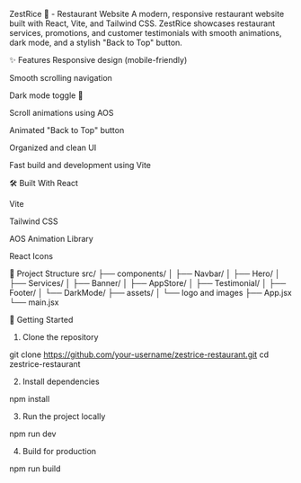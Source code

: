 ZestRice 🍚 - Restaurant Website
A modern, responsive restaurant website built with React, Vite, and Tailwind CSS.
ZestRice showcases restaurant services, promotions, and customer testimonials with smooth animations, dark mode, and a stylish "Back to Top" button.

✨ Features
Responsive design (mobile-friendly)

Smooth scrolling navigation

Dark mode toggle 🌙

Scroll animations using AOS

Animated "Back to Top" button

Organized and clean UI

Fast build and development using Vite

🛠️ Built With
React

Vite

Tailwind CSS

AOS Animation Library

React Icons

📂 Project Structure
src/
 ├── components/
 │    ├── Navbar/
 │    ├── Hero/
 │    ├── Services/
 │    ├── Banner/
 │    ├── AppStore/
 │    ├── Testimonial/
 │    ├── Footer/
 │    └── DarkMode/
 ├── assets/
 │    └── logo and images
 ├── App.jsx
 └── main.jsx

 
🚀 Getting Started
1. Clone the repository
   
git clone https://github.com/your-username/zestrice-restaurant.git
cd zestrice-restaurant

2. Install dependencies

npm install

3. Run the project locally

npm run dev

4. Build for production

npm run build




